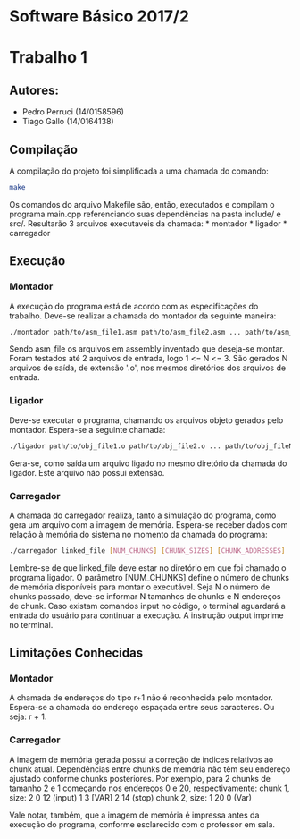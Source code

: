 # Software Básico 2017/2
# Trabalho 1

## Autores:
* Pedro Perruci (14/0158596)
* Tiago Gallo (14/0164138)

## Compilação
A compilação do projeto foi simplificada a uma chamada do comando:
``` bash
make
```
Os comandos do arquivo Makefile são, então, executados e compilam o programa main.cpp
referenciando suas dependências na pasta include/ e src/.
Resultarão 3 arquivos executaveis da chamada:
    * montador
    * ligador
    * carregador

## Execução
### Montador
A execução do programa está de acordo com as especificações do trabalho.
Deve-se realizar a chamada do montador da seguinte maneira:
``` bash
./montador path/to/asm_file1.asm path/to/asm_file2.asm ... path/to/asm_fileN.asm
```
Sendo asm_file os arquivos em assembly inventado que deseja-se montar.
Foram testados até 2 arquivos de entrada, logo 1 <= N <= 3.
São gerados N arquivos de saída, de extensão '.o', nos mesmos diretórios dos arquivos de entrada.
### Ligador
Deve-se executar o programa, chamando os arquivos objeto gerados pelo montador.
Espera-se a seguinte chamada:
``` bash
./ligador path/to/obj_file1.o path/to/obj_file2.o ... path/to/obj_fileN.o
```
Gera-se, como saída um arquivo ligado no mesmo diretório da chamada do ligador.
Este arquivo não possui extensão.
### Carregador
A chamada do carregador realiza, tanto a simulação do programa, como gera um arquivo com a imagem de memória.
Espera-se receber dados com relação à memória do sistema no momento da chamada do programa:
``` bash
./carregador linked_file [NUM_CHUNKS] [CHUNK_SIZES] [CHUNK_ADDRESSES]
```
Lembre-se de que linked_file deve estar no diretório em que foi chamado o programa ligador.
O parâmetro [NUM_CHUNKS] define o número de chunks de memória disponíveis para montar o executável.
Seja N o número de chunks passado, deve-se informar N tamanhos de chunks e N endereços de chunk.
Caso existam comandos input no código, o terminal aguardará a entrada do usuário para continuar a execução.
A instrução output imprime no terminal.

## Limitações Conhecidas
### Montador
A chamada de endereços do tipo r+1 não é reconhecida pelo montador.
Espera-se a chamada do endereço espaçada entre seus caracteres.
Ou seja: r + 1.
### Carregador
A imagem de memória gerada possui a correção de indices relativos ao chunk atual.
Dependências entre chunks de memória não têm seu endereço ajustado conforme chunks posteriores.
Por exemplo, para 2 chunks de tamanho 2 e 1 começando nos endereços 0 e 20, respectivamente:
chunk 1, size: 2
0 12    (input)
1 3     [VAR]
2 14    (stop)
chunk 2, size: 1
20 0    (Var)

Vale notar, também, que a imagem de memória é impressa antes da execução do programa, conforme esclarecido com o professor em sala.
